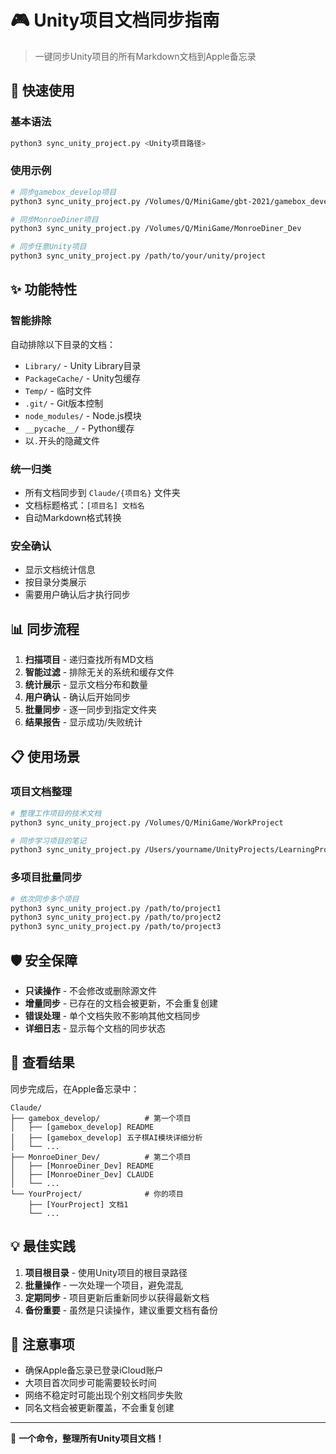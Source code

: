 # 🎮 Unity项目文档同步指南

> 一键同步Unity项目的所有Markdown文档到Apple备忘录

## 🚀 快速使用

### 基本语法
```bash
python3 sync_unity_project.py <Unity项目路径>
```

### 使用示例
```bash
# 同步gamebox_develop项目
python3 sync_unity_project.py /Volumes/Q/MiniGame/gbt-2021/gamebox_develop

# 同步MonroeDiner项目  
python3 sync_unity_project.py /Volumes/Q/MiniGame/MonroeDiner_Dev

# 同步任意Unity项目
python3 sync_unity_project.py /path/to/your/unity/project
```

## ✨ 功能特性

### 智能排除
自动排除以下目录的文档：
- `Library/` - Unity Library目录
- `PackageCache/` - Unity包缓存
- `Temp/` - 临时文件
- `.git/` - Git版本控制
- `node_modules/` - Node.js模块
- `__pycache__/` - Python缓存
- 以`.`开头的隐藏文件

### 统一归类
- 所有文档同步到 `Claude/{项目名}` 文件夹
- 文档标题格式：`[项目名] 文档名`
- 自动Markdown格式转换

### 安全确认
- 显示文档统计信息
- 按目录分类展示
- 需要用户确认后才执行同步

## 📊 同步流程

1. **扫描项目** - 递归查找所有MD文档
2. **智能过滤** - 排除无关的系统和缓存文件
3. **统计展示** - 显示文档分布和数量
4. **用户确认** - 确认后开始同步
5. **批量同步** - 逐一同步到指定文件夹
6. **结果报告** - 显示成功/失败统计

## 📋 使用场景

### 项目文档整理
```bash
# 整理工作项目的技术文档
python3 sync_unity_project.py /Volumes/Q/MiniGame/WorkProject

# 同步学习项目的笔记
python3 sync_unity_project.py /Users/yourname/UnityProjects/LearningProject
```

### 多项目批量同步
```bash
# 依次同步多个项目
python3 sync_unity_project.py /path/to/project1
python3 sync_unity_project.py /path/to/project2  
python3 sync_unity_project.py /path/to/project3
```

## 🛡️ 安全保障

- **只读操作** - 不会修改或删除源文件
- **增量同步** - 已存在的文档会被更新，不会重复创建
- **错误处理** - 单个文档失败不影响其他文档同步
- **详细日志** - 显示每个文档的同步状态

## 📱 查看结果

同步完成后，在Apple备忘录中：

```
Claude/
├── gamebox_develop/          # 第一个项目
│   ├── [gamebox_develop] README
│   ├── [gamebox_develop] 五子棋AI模块详细分析
│   └── ...
├── MonroeDiner_Dev/          # 第二个项目  
│   ├── [MonroeDiner_Dev] README
│   ├── [MonroeDiner_Dev] CLAUDE
│   └── ...
└── YourProject/              # 你的项目
    ├── [YourProject] 文档1
    └── ...
```

## 💡 最佳实践

1. **项目根目录** - 使用Unity项目的根目录路径
2. **批量操作** - 一次处理一个项目，避免混乱
3. **定期同步** - 项目更新后重新同步以获得最新文档
4. **备份重要** - 虽然是只读操作，建议重要文档有备份

## 🚨 注意事项

- 确保Apple备忘录已登录iCloud账户
- 大项目首次同步可能需要较长时间
- 网络不稳定时可能出现个别文档同步失败
- 同名文档会被更新覆盖，不会重复创建

---

🎯 **一个命令，整理所有Unity项目文档！**